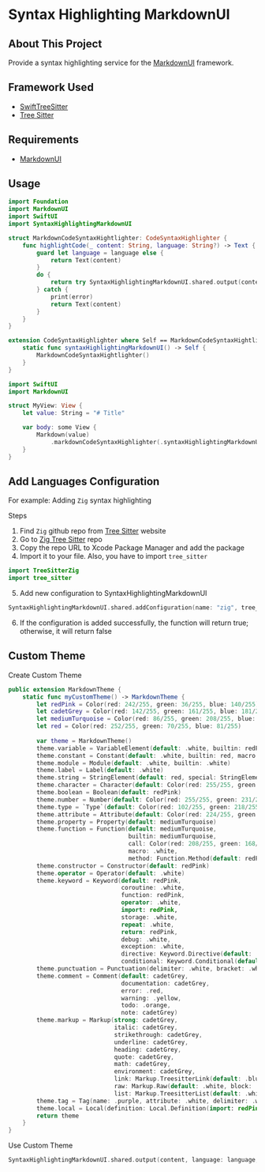 # Syntax Highlighting MarkdownUI

## About This Project

Provide a syntax highlighting service for the [MarkdownUI](https://github.com/gonzalezreal/swift-markdown-ui) framework.

## Framework Used

- [SwiftTreeSitter](https://github.com/ChimeHQ/SwiftTreeSitter)
- [Tree Sitter](https://tree-sitter.github.io/tree-sitter/)

## Requirements

- [MarkdownUI](https://github.com/gonzalezreal/swift-markdown-ui)

## Usage

```swift
import Foundation
import MarkdownUI
import SwiftUI
import SyntaxHighlightingMarkdownUI

struct MarkdownCodeSyntaxHightlighter: CodeSyntaxHighlighter {
    func highlightCode(_ content: String, language: String?) -> Text {
        guard let language = language else {
            return Text(content)
        }
        do {
            return try SyntaxHighlightingMarkdownUI.shared.output(content, language: language, theme: MarkdownTheme.xcodeColors())
        } catch {
            print(error)
            return Text(content)
        }
    }
}

extension CodeSyntaxHighlighter where Self == MarkdownCodeSyntaxHightlighter {
    static func syntaxHighlightingMarkdownUI() -> Self {
        MarkdownCodeSyntaxHightlighter()
    }
}
```

```swift
import SwiftUI
import MarkdownUI

struct MyView: View {
    let value: String = "# Title"

    var body: some View {
        Markdown(value)
            .markdownCodeSyntaxHighlighter(.syntaxHighlightingMarkdownUI())
    }
}
```

## Add Languages Configuration

For example: Adding `Zig` syntax highlighting 

Steps
1. Find `Zig` github repo from [Tree Sitter](https://tree-sitter.github.io/tree-sitter/) website
2. Go to [Zig Tree Sitter](https://github.com/maxxnino/tree-sitter-zig) repo
3. Copy the repo URL to Xcode Package Manager and add the package 
4. Import it to your file. Also, you have to import `tree_sitter`
```swift
import TreeSitterZig
import tree_sitter
```
5. Add new configuration to SyntaxHighlightingMarkdownUI
```swift
SyntaxHighlightingMarkdownUI.shared.addConfiguration(name: "zig", tree_sitter_zig())
```
6. If the configuration is added successfully, the function will return true; otherwise, it will return false

## Custom Theme

Create Custom Theme


```swift
public extension MarkdownTheme {
    static func myCustomTheme() -> MarkdownTheme {
        let redPink = Color(red: 242/255, green: 36/255, blue: 140/255)
        let cadetGrey = Color(red: 142/255, green: 161/255, blue: 181/255)
        let mediumTurquoise = Color(red: 86/255, green: 208/255, blue: 179/255)
        let red = Color(red: 252/255, green: 70/255, blue: 81/255)
        
        var theme = MarkdownTheme()
        theme.variable = VariableElement(default: .white, builtin: redPink)
        theme.constant = Constant(default: .white, builtin: red, macro: .white)
        theme.module = Module(default: .white, builtin: .white)
        theme.label = Label(default: .white)
        theme.string = StringElement(default: red, special: StringElement.Special(default: .white))
        theme.character = Character(default: Color(red: 255/255, green: 231/255, blue: 109/255), special: .white)
        theme.boolean = Boolean(default: redPink)
        theme.number = Number(default: Color(red: 255/255, green: 231/255, blue: 109/255), float: .white)
        theme.type = `Type`(default: Color(red: 102/255, green: 218/255, blue: 255/255), builtin: mediumTurquoise, definition: Color(red: 171/255, green: 100/255, blue: 255/255), qualifier: .white)
        theme.attribute = Attribute(default: Color(red: 224/255, green: 157/255, blue: 101/255))
        theme.property = Property(default: mediumTurquoise)
        theme.function = Function(default: mediumTurquoise,
                                  builtin: mediumTurquoise,
                                  call: Color(red: 208/255, green: 168/255, blue: 255/255),
                                  macro: .white,
                                  method: Function.Method(default: redPink, call: Color(red: 171/255, green: 100/255, blue: 255/255)))
        theme.constructor = Constructor(default: redPink)
        theme.operator = Operator(default: .white)
        theme.keyword = Keyword(default: redPink,
                                coroutine: .white,
                                function: redPink,
                                operator: .white,
                                import: redPink,
                                storage: .white,
                                repeat: .white,
                                return: redPink,
                                debug: .white,
                                exception: .white,
                                directive: Keyword.Directive(default: .red, define: .white),
                                conditional: Keyword.Conditional(default: .yellow, ternary: .white))
        theme.punctuation = Punctuation(delimiter: .white, bracket: .white, special: .white)
        theme.comment = Comment(default: cadetGrey,
                                documentation: cadetGrey,
                                error: .red,
                                warning: .yellow,
                                todo: .orange,
                                note: cadetGrey)
        theme.markup = Markup(strong: cadetGrey,
                              italic: cadetGrey,
                              strikethrough: cadetGrey,
                              underline: cadetGrey,
                              heading: cadetGrey,
                              quote: cadetGrey,
                              math: cadetGrey,
                              environment: cadetGrey,
                              link: Markup.TreesitterLink(default: .blue, label: .blue, url: .blue),
                              raw: Markup.Raw(default: .white, block: .white),
                              list: Markup.TreesitterList(default: .white, checked: .white, unchecked: .white))
        theme.tag = Tag(name: .purple, attribute: .white, delimiter: .white)
        theme.local = Local(definition: Local.Definition(import: redPink))
        return theme
    }
}
```

Use Custom Theme

```swift
SyntaxHighlightingMarkdownUI.shared.output(content, language: language, theme: MarkdownTheme.myCustomTheme())
```
